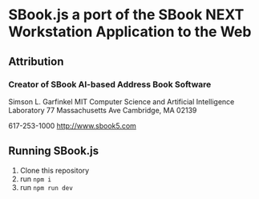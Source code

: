 # SBook.js a port of the SBook NEXT Workstation Application to the Web

## Attribution
### Creator of SBook AI-based Address Book Software
Simson L. Garfinkel
MIT Computer Science and Artificial Intelligence Laboratory
77 Massachusetts Ave
Cambridge, MA 02139

617-253-1000
http://www.sbook5.com

## Running SBook.js

1. Clone this repository
1. run `npm i`
1. run `npm run dev`